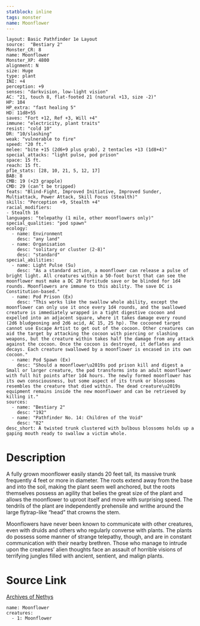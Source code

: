 ```yaml
---
statblock: inline
tags: monster
name: Moonflower
---
```

```statblock
layout: Basic Pathfinder 1e Layout
source:  "Bestiary 2"
Monster_CR: 8
name: Moonflower
Monster_XP: 4800
alignment: N
size: Huge
type: plant
INI: +4
perception: +9
senses: "darkvision, low-light vision"
AC: "21, touch 8, flat-footed 21 (natural +13, size -2)"
HP: 104
HP_extra: "fast healing 5"
HD: 11d8+55
saves: "Fort +12, Ref +3, Will +4"
immune: "electricity, plant traits"
resist: "cold 10"
DR: "10/slashing"
weak: "vulnerable to fire"
speed: "20 ft."
melee: "bite +15 (2d6+9 plus grab), 2 tentacles +13 (1d8+4)"
special_attacks: "light pulse, pod prison"
space: 15 ft.
reach: 15 ft.
pf1e_stats: [28, 10, 21, 5, 12, 17]
BAB: 8
CMB: 19 (+23 grapple)
CMD: 29 (can’t be tripped)
feats: "Blind-Fight, Improved Initiative, Improved Sunder, Multiattack, Power Attack, Skill Focus (Stealth)"
skills: "Perception +9, Stealth +4"
racial_modifiers:
- Stealth 16
languages: "telepathy (1 mile, other moonflowers only)"
special_qualities: "pod spawn"
ecology:
  - name: Environment
    desc: "any land"
  - name: Organisation
    desc: "solitary or cluster (2-8)"
    desc: "standard"
special_abilities:
  - name: Light Pulse (Su)
    desc: "As a standard action, a moonflower can release a pulse of bright light. All creatures within a 50-foot burst that can see the moonflower must make a DC 20 Fortitude save or be blinded for 1d4 rounds. Moonflowers are immune to this ability. The save DC is Constitution-based."
  - name: Pod Prison (Ex)
    desc: "This works like the swallow whole ability, except the moonflower can only use it once every 1d4 rounds, and the swallowed creature is immediately wrapped in a tight digestive cocoon and expelled into an adjacent square, where it takes damage every round (2d6 bludgeoning and 2d6 acid, AC 15, 25 hp). The cocooned target cannot use Escape Artist to get out of the cocoon. Other creatures can aid the target by attacking the cocoon with piercing or slashing weapons, but the creature within takes half the damage from any attack against the cocoon. Once the cocoon is destroyed, it deflates and decays. Each creature swallowed by a moonflower is encased in its own cocoon."
  - name: Pod Spawn (Ex)
    desc: "Should a moonflower\u2019s pod prison kill and digest a Small or larger creature, the pod transforms into an adult moonflower with full hit points after 1d4 hours. The newly formed moonflower has its own consciousness, but some aspect of its trunk or blossoms resembles the creature that died within. The dead creature\u2019s equipment remains inside the new moonflower and can be retrieved by killing it."
sources:
  - name: "Bestiary 2"
    desc: "192"
  - name: "Pathfinder No. 14: Children of the Void"
    desc: "82"
desc_short: A twisted trunk clustered with bulbous blossoms holds up a gaping mouth ready to swallow a victim whole.
```
# Description
A fully grown moonflower easily stands 20 feet tall, its massive trunk frequently 4 feet or more in diameter. The roots extend away from the base and into the soil, making the plant seem well anchored, but the roots themselves possess an agility that belies the great size of the plant and allows the moonflower to uproot itself and move with surprising speed. The tendrils of the plant are independently prehensile and writhe around the large flytrap-like “head” that crowns the stem.

Moonflowers have never been known to communicate with other creatures, even with druids and others who regularly converse with plants. The plants do possess some manner of strange telepathy, though, and are in constant communication with their nearby brethren. Those who manage to intrude upon the creatures’ alien thoughts face an assault of horrible visions of terrifying jungles filled with ancient, sentient, and malign plants.
# Source Link
[Archives of Nethys](https://aonprd.com/MonsterDisplay.aspx?ItemName=Moonflower)
```encounter-table
name: Moonflower
creatures:
  - 1: Moonflower
```
